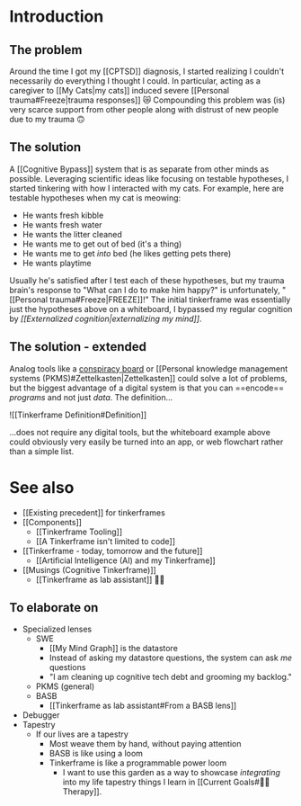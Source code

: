 # Introduction

## The problem

Around the time I got my [[CPTSD]] diagnosis, I started realizing I couldn't necessarily do everything I thought I could. In particular, acting as a caregiver to [[My Cats|my cats]] induced severe [[Personal trauma#Freeze|trauma responses]] 😿 Compounding this problem was (is) very scarce support from other people along with distrust of new people due to my trauma 🙃

## The solution

A [[Cognitive Bypass]] system that is as separate from other minds as possible. Leveraging scientific ideas like focusing on testable hypotheses, I started tinkering with how I interacted with my cats. For example, here are testable hypotheses when my cat is meowing:
* He wants fresh kibble
* He wants fresh water
* He wants the litter cleaned
* He wants me to get out of bed (it's a thing)
* He wants me to get *into* bed (he likes getting pets there)
* He wants playtime

Usually he's satisfied after I test each of these hypotheses, but my trauma brain's response to "What can I do to make him happy?" is unfortunately, "[[Personal trauma#Freeze|FREEZE]]!" The initial tinkerframe was essentially just the hypotheses above on a whiteboard, I bypassed my regular cognition by *[[Externalized cognition|externalizing my mind]]*.

## The solution - extended

Analog tools like a [conspiracy board](https://knowyourmeme.com/memes/pepe-silvia) or [[Personal knowledge management systems (PKMS)#Zettelkasten|Zettelkasten]] could solve a lot of problems, but the biggest advantage of a digital system is that you can ==encode== *programs* and not just *data*. The definition...

![[Tinkerframe Definition#Definition]]

...does not require any digital tools, but the whiteboard example above could obviously very easily be turned into an app, or web flowchart rather than a simple list.

# See also

* [[Existing precedent]] for tinkerframes
* [[Components]]
	* [[Tinkerframe Tooling]]
	* [[A Tinkerframe isn't limited to code]]
* [[Tinkerframe - today, tomorrow and the future]]
	* [[Artificial Intelligence (AI) and my Tinkerframe]]
* [[Musings (Cognitive Tinkerframe)]]
	* [[Tinkerframe as lab assistant]] 👨‍🔬

## To elaborate on

* Specialized lenses
	* SWE
		* [[My Mind Graph]] is the datastore
		* Instead of asking my datastore questions, the system can ask *me* questions
		* "I am cleaning up cognitive tech debt and grooming my backlog."
	* PKMS (general)
	* BASB
		* [[Tinkerframe as lab assistant#From a BASB lens]]
* Debugger
* Tapestry
	* If our lives are a tapestry
		* Most weave them by hand, without paying attention
		* BASB is like using a loom
		* Tinkerframe is like a programmable power loom
			* I want to use this garden as a way to showcase *integrating* into my life tapestry things I learn in [[Current Goals#👩‍⚕️ Therapy]].
